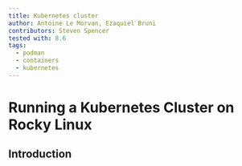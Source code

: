 ```yaml
---
title: Kubernetes cluster
author: Antoine Le Morvan, Ezaquiel Bruni
contributors: Steven Spencer
tested with: 8.6
tags:
  - podman
  - containers
  - kubernetes
---
```


# Running a Kubernetes Cluster on Rocky Linux

## Introduction
